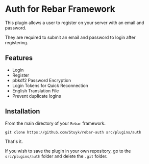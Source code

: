 # Auth for Rebar Framework

This plugin allows a user to register on your server with an email and password.

They are required to submit an email and password to login after registering.

## Features

-   Login
-   Register
-   pbkdf2 Password Encryption
-   Login Tokens for Quick Reconnection
-   English Translation File
-   Prevent duplicate logins

## Installation

From the main directory of your `Rebar` framework.

```
git clone https://github.com/Stuyk/rebar-auth src/plugins/auth
```

That's it.

If you wish to save the plugin in your own repository, go to the `src/plugins/auth` folder and delete the `.git` folder.

